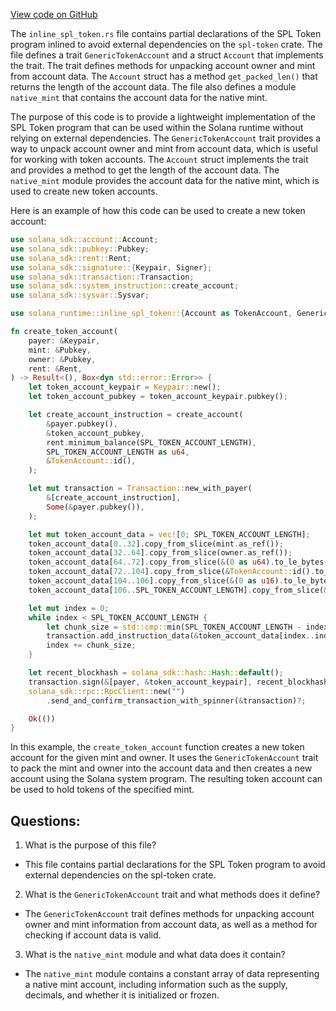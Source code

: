 [View code on GitHub](https://github.com/solana-labs/solana/blob/master/runtime/src/inline_spl_token.rs)

The `inline_spl_token.rs` file contains partial declarations of the SPL Token program inlined to avoid external dependencies on the `spl-token` crate. The file defines a trait `GenericTokenAccount` and a struct `Account` that implements the trait. The trait defines methods for unpacking account owner and mint from account data. The `Account` struct has a method `get_packed_len()` that returns the length of the account data. The file also defines a module `native_mint` that contains the account data for the native mint.

The purpose of this code is to provide a lightweight implementation of the SPL Token program that can be used within the Solana runtime without relying on external dependencies. The `GenericTokenAccount` trait provides a way to unpack account owner and mint from account data, which is useful for working with token accounts. The `Account` struct implements the trait and provides a method to get the length of the account data. The `native_mint` module provides the account data for the native mint, which is used to create new token accounts.

Here is an example of how this code can be used to create a new token account:

```rust
use solana_sdk::account::Account;
use solana_sdk::pubkey::Pubkey;
use solana_sdk::rent::Rent;
use solana_sdk::signature::{Keypair, Signer};
use solana_sdk::transaction::Transaction;
use solana_sdk::system_instruction::create_account;
use solana_sdk::sysvar::Sysvar;

use solana_runtime::inline_spl_token::{Account as TokenAccount, GenericTokenAccount, SPL_TOKEN_ACCOUNT_LENGTH};

fn create_token_account(
    payer: &Keypair,
    mint: &Pubkey,
    owner: &Pubkey,
    rent: &Rent,
) -> Result<(), Box<dyn std::error::Error>> {
    let token_account_keypair = Keypair::new();
    let token_account_pubkey = token_account_keypair.pubkey();

    let create_account_instruction = create_account(
        &payer.pubkey(),
        &token_account_pubkey,
        rent.minimum_balance(SPL_TOKEN_ACCOUNT_LENGTH),
        SPL_TOKEN_ACCOUNT_LENGTH as u64,
        &TokenAccount::id(),
    );

    let mut transaction = Transaction::new_with_payer(
        &[create_account_instruction],
        Some(&payer.pubkey()),
    );

    let mut token_account_data = vec![0; SPL_TOKEN_ACCOUNT_LENGTH];
    token_account_data[0..32].copy_from_slice(mint.as_ref());
    token_account_data[32..64].copy_from_slice(owner.as_ref());
    token_account_data[64..72].copy_from_slice(&(0 as u64).to_le_bytes());
    token_account_data[72..104].copy_from_slice(&TokenAccount::id().to_bytes());
    token_account_data[104..106].copy_from_slice(&(0 as u16).to_le_bytes());
    token_account_data[106..SPL_TOKEN_ACCOUNT_LENGTH].copy_from_slice(&[0; 59]);

    let mut index = 0;
    while index < SPL_TOKEN_ACCOUNT_LENGTH {
        let chunk_size = std::cmp::min(SPL_TOKEN_ACCOUNT_LENGTH - index, 64);
        transaction.add_instruction_data(&token_account_data[index..index + chunk_size]);
        index += chunk_size;
    }

    let recent_blockhash = solana_sdk::hash::Hash::default();
    transaction.sign(&[payer, &token_account_keypair], recent_blockhash);
    solana_sdk::rpc::RpcClient::new("")
        .send_and_confirm_transaction_with_spinner(&transaction)?;

    Ok(())
}
```

In this example, the `create_token_account` function creates a new token account for the given mint and owner. It uses the `GenericTokenAccount` trait to pack the mint and owner into the account data and then creates a new account using the Solana system program. The resulting token account can be used to hold tokens of the specified mint.
## Questions: 
 1. What is the purpose of this file?
- This file contains partial declarations for the SPL Token program to avoid external dependencies on the spl-token crate.

2. What is the `GenericTokenAccount` trait and what methods does it define?
- The `GenericTokenAccount` trait defines methods for unpacking account owner and mint information from account data, as well as a method for checking if account data is valid.

3. What is the `native_mint` module and what data does it contain?
- The `native_mint` module contains a constant array of data representing a native mint account, including information such as the supply, decimals, and whether it is initialized or frozen.